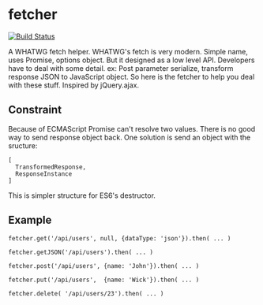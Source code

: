 fetcher
=======

[![Build Status](https://travis-ci.org/othree/fetcher.svg?branch=master)](https://travis-ci.org/othree/fetcher)

A WHATWG fetch helper. WHATWG's fetch is very modern. Simple name, uses Promise, options object. But it designed as a low level API.
Developers have to deal with some detail. ex: Post parameter serialize, transform response JSON to JavaScript object.
So here is the fetcher to help you deal with these stuff. Inspired by jQuery.ajax.

Constraint
----------

Because of ECMAScript Promise can't resolve two values. There is no good way to send response object back.
One solution is send an object with the sructure:

    [
      TransformedResponse,
      ResponseInstance
    ]

This is simpler structure for ES6's destructor.

Example
-------

    fetcher.get('/api/users', null, {dataType: 'json'}).then( ... )

    fetcher.getJSON('/api/users').then( ... )

    fetcher.post('/api/users', {name: 'John'}).then( ... )

    fetcher.put('/api/users',  {name: 'Wick'}).then( ... )

    fetcher.delete( '/api/users/23').then( ... )
